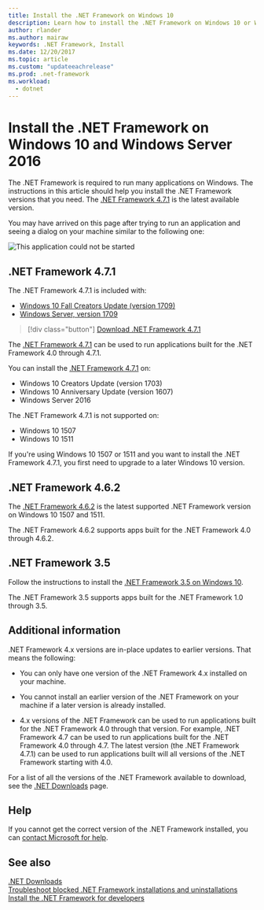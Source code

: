 ```yaml
---
title: Install the .NET Framework on Windows 10
description: Learn how to install the .NET Framework on Windows 10 or Windows Server 2016.
author: rlander
ms.author: mairaw
keywords: .NET Framework, Install
ms.date: 12/20/2017
ms.topic: article
ms.custom: "updateeachrelease"
ms.prod: .net-framework
ms.workload: 
  - dotnet
---
```

# Install the .NET Framework on Windows 10 and Windows Server 2016

The .NET Framework is required to run many applications on Windows. The instructions in this article should help you install the .NET Framework versions that you need. The [.NET Framework 4.7.1](https://www.microsoft.com/download/details.aspx?id=56115&desc=dotnet47) is the latest available version.

You may have arrived on this page after trying to run an application and seeing a dialog on your machine similar to the following one:

![This application could not be started](./media/this-application-could-not-be-started.png)

## .NET Framework 4.7.1

The .NET Framework 4.7.1 is included with:

* [Windows 10 Fall Creators Update (version 1709)](https://www.microsoft.com/software-download/windows10)
* [Windows Server, version 1709](https://docs.microsoft.com/windows-server/get-started/get-started-with-1709)

> [!div class="button"]
> [Download .NET Framework 4.7.1](https://www.microsoft.com/net/download/thank-you/net471?utm_source=ms-docs&utm_medium=referral)

The [.NET Framework 4.7.1](https://www.microsoft.com/download/details.aspx?id=56115&desc=dotnet47) can be used to run applications built for the .NET Framework 4.0 through 4.7.1.

You can install the [.NET Framework 4.7.1](https://www.microsoft.com/en-us/download/details.aspx?id=56115&desc=dotnet47) on:

* Windows 10 Creators Update (version 1703)
* Windows 10 Anniversary Update (version 1607)
* Windows Server 2016

The .NET Framework 4.7.1 is not supported on:

* Windows 10 1507
* Windows 10 1511

If you're using Windows 10 1507 or 1511 and you want to install the .NET Framework 4.7.1, you first need to upgrade to a later Windows 10 version.

## .NET Framework 4.6.2

The [.NET Framework 4.6.2](https://www.microsoft.com/en-us/download/details.aspx?id=53345) is the latest supported .NET Framework version on Windows 10 1507 and 1511.

The .NET Framework 4.6.2 supports apps built for the .NET Framework 4.0 through 4.6.2.

## .NET Framework 3.5

Follow the instructions to install the [.NET Framework 3.5 on Windows 10](dotnet-35-windows-10.md).

The .NET Framework 3.5 supports apps built for the .NET Framework 1.0 through 3.5.

## Additional information

.NET Framework 4.x versions are in-place updates to earlier versions. That means the following:

- You can only have one version of the .NET Framework 4.x installed on your machine.

- You cannot install an earlier version of the .NET Framework on your machine if a later version is already installed.

- 4.x versions of the .NET Framework can be used to run applications built for the .NET Framework 4.0 through that version. For example, .NET Framework 4.7 can be used to run applications built for the .NET Framework 4.0 through 4.7. The latest version (the .NET Framework 4.7.1) can be used to run applications built will all versions of the .NET Framework starting with 4.0.

For a list of all the versions of the .NET Framework available to download, see the [.NET Downloads](https://www.microsoft.com/net/download?utm_source=ms-docs&utm_medium=referral) page.

## Help

If you cannot get the correct version of the .NET Framework installed, you can [contact Microsoft for help](mailto:dotnet-install-help@service.microsoft.com?subject=Install-Help).

## See also

[.NET Downloads](https://www.microsoft.com/net/download?utm_source=ms-docs&utm_medium=referral)   
[Troubleshoot blocked .NET Framework installations and uninstallations](troubleshoot-blocked-installations-and-uninstallations.md)   
[Install the .NET Framework for developers](guide-for-developers.md)
